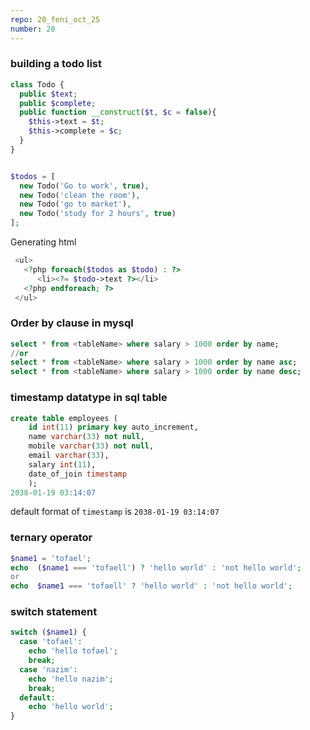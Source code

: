 ```yaml
---
repo: 20_feni_oct_25
number: 20 
---
```


### building a todo list
~~~php
class Todo {
  public $text;
  public $complete;
  public function __construct($t, $c = false){
    $this->text = $t;
    $this->complete = $c;
  }
}


$todos = [
  new Todo('Go to work', true),
  new Todo('clean the room'),
  new Todo('go to market'),
  new Todo('study for 2 hours', true)
];
~~~

Generating html 

~~~php
 <ul>
   <?php foreach($todos as $todo) : ?>
      <li><?= $todo->text ?></li>
   <?php endforeach; ?>
 </ul>
~~~

### Order by clause in mysql
~~~sql
select * from <tableName> where salary > 1000 order by name;
//or
select * from <tableName> where salary > 1000 order by name asc;
select * from <tableName> where salary > 1000 order by name desc;
~~~

### timestamp datatype in sql table
~~~sql
create table employees (
    id int(11) primary key auto_increment,
    name varchar(33) not null,
    mobile varchar(33) not null,
    email varchar(33),
    salary int(11),
    date_of_join timestamp
    );
2038-01-19 03:14:07
~~~
default format of `timestamp` is `2038-01-19 03:14:07`

### ternary operator 
~~~php
$name1 = 'tofael';
echo  ($name1 === 'tofaell') ? 'hello world' : 'not hello world';
or 
echo  $name1 === 'tofaell' ? 'hello world' : 'not hello world';
~~~

### switch statement
~~~php
switch ($name1) {
  case 'tofael': 
    echo 'hello tofael';
    break;
  case 'nazim':
    echo 'hello nazim';
    break;
  default:
    echo 'hello world';
}
~~~